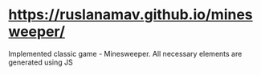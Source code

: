 # https://ruslanamav.github.io/minesweeper/
Implemented classic game - Minesweeper. All necessary elements are generated using JS

